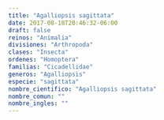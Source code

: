 ```yaml
---
title: "Agalliopsis sagittata"
date: 2017-08-18T20:46:32-06:00
draft: false
reinos: "Animalia"
divisiones: "Arthropoda"
clases: "Insecta"
ordenes: "Homoptera"
familias: "Cicadellidae"
generos: "Agalliopsis"
especie: "sagittata"
nombre_cientifico: "Agalliopsis sagittata"
nombre_comun: ""
nombre_ingles: ""
---
```

